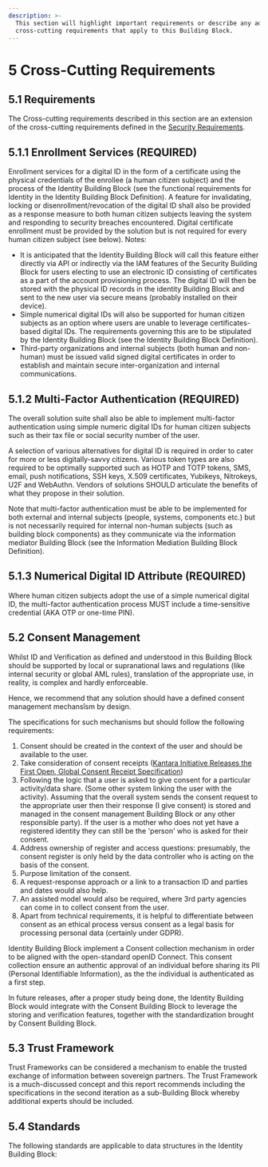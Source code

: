 ```yaml
---
description: >-
  This section will highlight important requirements or describe any additional
  cross-cutting requirements that apply to this Building Block.
---
```


# 5 Cross-Cutting Requirements

## 5.1 Requirements

The Cross-cutting requirements described in this section are an extension of the cross-cutting requirements defined in the [Security Requirements](https://govstack.gitbook.io/specification/v/1.0/security-requirements).

## 5.1.1 Enrollment Services (REQUIRED)

Enrollment services for a digital ID in the form of a certificate using the physical credentials of the enrollee (a human citizen subject) and the process of the Identity Building Block (see the functional requirements for Identity in the Identity Building Block Definition). A feature for invalidating, locking or disenrollment/revocation of the digital ID shall also be provided as a response measure to both human citizen subjects leaving the system and responding to security breaches encountered. Digital certificate enrollment must be provided by the solution but is not required for every human citizen subject (see below). Notes:

* It is anticipated that the Identity Building Block will call this feature either directly via API or indirectly via the IAM features of the Security Building Block for users electing to use an electronic ID consisting of certificates as a part of the account provisioning process. The digital ID will then be stored with the physical ID records in the identity Building Block and sent to the new user via secure means (probably installed on their device).
* Simple numerical digital IDs will also be supported for human citizen subjects as an option where users are unable to leverage certificates-based digital IDs. The requirements governing this are to be stipulated by the Identity Building Block (see the Identity Building Block Definition).
* Third-party organizations and internal subjects (both human and non-human) must be issued valid signed digital certificates in order to establish and maintain secure inter-organization and internal communications.

## 5.1.2 Multi-Factor Authentication (REQUIRED)

The overall solution suite shall also be able to implement multi-factor authentication using simple numeric digital IDs for human citizen subjects such as their tax file or social security number of the user.

A selection of various alternatives for digital ID is required in order to cater for more or less digitally-savvy citizens. Various token types are also required to be optimally supported such as HOTP and TOTP tokens, SMS, email, push notifications, SSH keys, X.509 certificates, Yubikeys, Nitrokeys, U2F and WebAuthn. Vendors of solutions SHOULD articulate the benefits of what they propose in their solution.

Note that multi-factor authentication must be able to be implemented for both external and internal subjects (people, systems, components etc.) but is not necessarily required for internal non-human subjects (such as building block components) as they communicate via the information mediator Building Block (see the Information Mediation Building Block Definition).

## 5.1.3 Numerical Digital ID Attribute (REQUIRED)

Where human citizen subjects adopt the use of a simple numerical digital ID, the multi-factor authentication process MUST include a time-sensitive credential (AKA OTP or one-time PIN).

## 5.2 Consent Management <a href="#docs-internal-guid-da47132b-7fff-3138-7667-f87bd4540eb3" id="docs-internal-guid-da47132b-7fff-3138-7667-f87bd4540eb3"></a>

Whilst ID and Verification as defined and understood in this Building Block should be supported by local or supranational laws and regulations (like internal security or global AML rules), translation of the appropriate use, in reality, is complex and hardly enforceable.&#x20;

Hence, we recommend that any solution should have a defined consent management mechansîsm by design.&#x20;

The specifications for such mechanisms but should follow the following requirements:

1. Consent should be created in the context of the user and should be available to the user.
2. Take consideration of consent receipts ([Kantara Initiative Releases the First Open, Global Consent Receipt Specification](https://kantarainitiative.org/kantara-initiative-releases-first-open-global-consent-receipt-specification/))
3. Following the logic that a user is asked to give consent for a particular activity/data share. (Some other system linking the user with the activity). Assuming that the overall system sends the consent request to the appropriate user then their response (I give consent) is stored and managed in the consent management Building Block or any other responsible party). If the user is a mother who does not yet have a registered identity they can still be the 'person' who is asked for their consent.
4. Address ownership of register and access questions: presumably, the consent register is only held by the data controller who is acting on the basis of the consent.
5. Purpose limitation of the consent.
6. A request-response approach or a link to a transaction ID and parties and dates would also help.
7. An assisted model would also be required, where 3rd party agencies can come in to collect consent from the user.
8. Apart from technical requirements, it is helpful to differentiate between consent as an ethical process versus consent as a legal basis for processing personal data (certainly under GDPR).

Identity Building Block implement a Consent collection mechanism in order to be aligned with the open-standard openID Connect. This consent collection ensure an authentic approval of an individual before sharing its PII (Personal Identifiable Information), as the the individual is authenticated as a first step.

In future releases, after a proper study being done, the Identity Building Block would integrate with the Consent Building Block to leverage the storing and verification features, together with the standardization brought by Consent Building Block.

## 5.3 Trust Framework

Trust Frameworks can be considered a mechanism to enable the trusted exchange of information between sovereign partners. The Trust Framework is a much-discussed concept and this report recommends including the specifications in the second iteration as a sub-Building Block whereby additional experts should be included.

## 5.4 Standards

The following standards are applicable to data structures in the Identity Building Block:
